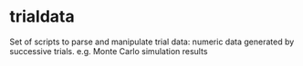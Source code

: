 trialdata
=========

Set of scripts to parse and manipulate trial data: numeric data generated by successive trials.  e.g. Monte Carlo simulation results